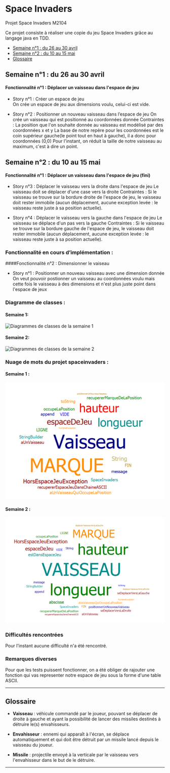 # Space Invaders
Projet Space Invaders M2104

Ce projet consiste à réaliser une copie du jeu Space Invaders grâce au langage java en TDD.

- [Semaine n°1 : du 26 au 30 avril](#semaine1)  
- [Semaine n°2 : du 10 au 15 mai](#semaine2)
- [Glossaire](#glossaire)

## Semaine n°1 : du 26 au 30 avril <a id="semaine1"></a>

#### Fonctionnalité n°1 : Déplacer un vaisseau dans l'espace de jeu

- Story n°1 : Créer un espace de jeu  
On crée un espace de jeu aux dimensions voulu, celui-ci est vide.

-  Story n°2 : Positionner un nouveau vaisseau dans l’espace de jeu 
On crée un vaisseau qui est positionné au coordonnées donnée
 Contraintes :
La position que l'on souhaite donnée au vaisseau est modélisé par des coordonnées x et y
La base de notre repère pour les coordonnées est le coin supérieur gauche(le point tout en haut à gauche), il a donc pour coordonnées (0,0)
Pour l'instant, on réduit la taille de notre vaisseau au maximum, c'est à dire un point.

## Semaine n°2 : du 10 au 15 mai <a id="semaine2"></a>

#### Fonctionnalité n°1 : Déplacer un vaisseau dans l'espace de jeu (fini)

- Story n°3 : Déplacer le vaisseau vers la droite dans l'espace de jeu
Le vaisseau doit se déplacer d'une case vers la droite 
Contraintes :
Si le vaisseau se trouve sur la bordure droite de l'espace de jeu, le vaisseau doit rester immobile (aucun déplacement, aucune exception levée : le vaisseau reste juste à sa position actuelle).

- Story n°4 : Déplacer le vaisseau vers la gauche dans l'espace de jeu
Le vaisseau se déplace d'un pas vers la gauche 
Contraintes :
Si le vaisseau se trouve sur la bordure gauche de l'espace de jeu, le vaisseau doit rester immobile (aucun déplacement, aucune exception levée : le vaisseau reste juste à sa position actuelle).

### Fonctionnalité en cours d’implémentation : 

####Fonctionnalité n°2 : Dimensionner le vaiseau

- Story n°1 : Positionner un nouveau vaisseau avec une dimension donnée
On veut pouvoir postionner un vaisseau au coordonnées voulu mais cette fois le vaisseau à des dimensions et n'est plus juste point dans l'espace de jeux

### Diagramme de classes :

#### Semaine 1:
![Diagrammes de classes de la semaine 1](images/Diagramme_Séance1.png)

#### Semaine 2:
![Diagrammes de classes de la semaine 2](images/Diagramme_Séance2.png)

### Nuage de mots du projet spaceinvaders :  
 
#### Semaine 1 :
![Nuage de mots de la semaine 1](images/NuageDeMots_Semaine1.png)

#### Semaine 2 :
![Nuage de mots de la semaine 2](images/NuageDeMots_Semaine2.png)

### Difficultés rencontrées 
Pour l'instant aucune difficulté n'a été rencontré.

### Remarques diverses
Pour que les tests puissent fonctionner, on a été obliger de rajouter une fonction qui vas representer notre espace de jeu sous la forme d'une table ASCII.

-------------

## Glossaire <a id="glossaire"></a>

* **Vaisseau** :  véhicule commandé par le joueur, pouvant se déplacer de droite à gauche et ayant la possibilité de lancer des missiles destinés à détruire le(s) envahisseurs.

* **Envahisseur**  :  ennemi qui apparaît à l'écran, se déplace automatiquement et qui doit être détruit par un missile lancé depuis le vaisseau du joueur.

* **Missile** :  projectile envoyé à la verticale par le vaisseau vers l'envahisseur dans le but de le détruire.

------------- 
